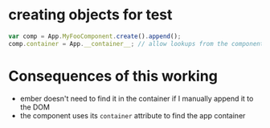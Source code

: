 # creating objects for test

```js
var comp = App.MyFooComponent.create().append();
comp.container = App.__container__; // allow lookups from the component back to the container to work
```

# Consequences of this working

- ember doesn't need to find it in the container if I manually append it to the
  DOM
- the component uses its `container` attribute to find the app container
